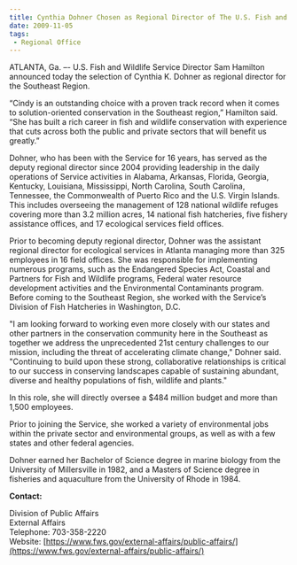 ```yaml
---
title: Cynthia Dohner Chosen as Regional Director of The U.S. Fish and Wildlife Service’s Southeast Region
date: 2009-11-05
tags:
 - Regional Office
---
```


ATLANTA, Ga. –- U.S. Fish and Wildlife Service Director Sam Hamilton announced today the selection of Cynthia K. Dohner as regional director for the Southeast Region.  

“Cindy is an outstanding choice with a proven track record when it comes to solution-oriented conservation in the Southeast region,” Hamilton said. “She has built a rich career in fish and wildlife conservation with experience that cuts across both the public and private sectors that will benefit us greatly.”  

Dohner, who has been with the Service for 16 years, has served as the deputy regional director since 2004 providing leadership in the daily operations of Service activities in Alabama, Arkansas, Florida, Georgia, Kentucky, Louisiana, Mississippi, North Carolina, South Carolina, Tennessee, the Commonwealth of Puerto Rico and the U.S. Virgin Islands. This includes overseeing the management of 128 national wildlife refuges covering more than 3.2 million acres, 14 national fish hatcheries, five fishery assistance offices, and 17 ecological services field offices.  

Prior to becoming deputy regional director, Dohner was the assistant regional director for ecological services in Atlanta managing more than 325 employees in 16 field offices. She was responsible for implementing numerous programs, such as the Endangered Species Act, Coastal and Partners for Fish and Wildlife programs, Federal water resource development activities and the Environmental Contaminants program. Before coming to the Southeast Region, she worked with the Service’s Division of Fish Hatcheries in Washington, D.C.  

"I am looking forward to working even more closely with our states and other partners in the conservation community here in the Southeast as together we address the unprecedented 21st century challenges to our mission, including the threat of accelerating climate change," Dohner said. "Continuing to build upon these strong, collaborative relationships is critical to our success in conserving landscapes capable of sustaining abundant, diverse and healthy populations of fish, wildlife and plants."  

In this role, she will directly oversee a $484 million budget and more than 1,500 employees.  

Prior to joining the Service, she worked a variety of environmental jobs within the private sector and environmental groups, as well as with a few states and other federal agencies.  

Dohner earned her Bachelor of Science degree in marine biology from the University of Millersville in 1982, and a Masters of Science degree in fisheries and aquaculture from the University of Rhode in 1984\.

**Contact:**

Division of Public Affairs  
External Affairs  
Telephone: 703-358-2220  
Website: [https://www.fws.gov/external-affairs/public-affairs/](https://www.fws.gov/external-affairs/public-affairs/)
